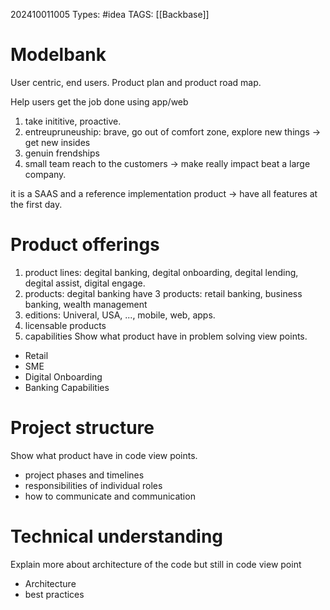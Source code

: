 202410011005
Types: #idea
TAGS: [[Backbase]]

# Modelbank
User centric, end users.
Product plan  and product road map.

Help users get the job done using app/web
1. take inititive, proactive.
2. entreupruneuship: brave, go out of comfort zone, explore new things -> get new insides
3. genuin frendships
4. small team reach to the customers -> make really impact beat a large company.

it is a SAAS and a reference implementation product -> have all features at the first day.
# Product offerings

1. product lines: degital banking, degital onboarding, degital lending, degital assist, digital engage.
3. products: degital banking have 3 products: retail banking, business banking, wealth management
4. editions: Univeral, USA, ..., mobile, web, apps.
5. licensable products
6. capabilities
Show what product have in problem solving view points.
 - Retail
 - SME
 - Digital Onboarding
 - Banking Capabilities

# Project structure
Show what product have in code view points.
- project phases and timelines
- responsibilities of individual roles
- how to communicate and communication

# Technical understanding
Explain more about architecture of the code but still in code view point
- Architecture
- best practices